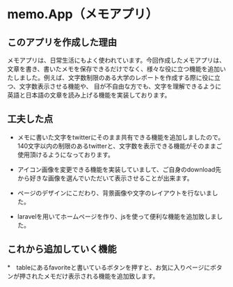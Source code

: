 # memo.App（メモアプリ）

## このアプリを作成した理由
    
メモアプリは、日常生活にもよく使われています。今回作成したメモアプリは、文章を書き、書いたメモを保存できるだけでなく、様々な役に立つ機能を追加いたしました。例えば、文字数制限のある大学のレポートを作成する際に役に立つ、文字数表示させる機能や、
目が不自由な方でも、文字を理解できるように英語と日本語の文章を読み上げる機能を実装しております。

    

## 工夫した点
    
* メモに書いた文字をtwitterにそのまま共有できる機能を追加しましたので。140文字以内の制限のあるtwitterと、文字数を表示できる機能がそのままご使用頂けるようになっております。

* アイコン画像を変更できる機能を実装していまして、ご自身のdownload先から好きな画像を選んでいただいて表示させることが出来ます。

* ページのデザインにこだわり、背景画像や文字のレイアウトを行ないました。
        
* laravelを用いてホームページを作り、jsを使って便利な機能を追加致しました。
    
    
## これから追加していく機能
    
*　tableにあるfavoriteと書いているボタンを押すと、お気に入りページにボタンが押されたメモだけ表示される機能を追加致します。
    
    

    
    

    

